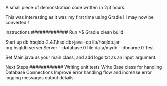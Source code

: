 
A small piece of demonstration code written in 2/3 hours.

This was interesting as it was my first time using Gradle ! I may now be converted !

Instructions 
#############
Run >$ Gradle clean build 

Start up db
hsqldb-2.4.1\hsqldb>java -cp lib/hsqldb.jar org.hsqldb.server.Server --database.0 file:data/mydb --dbname.0 Test

Set Main.java as your main class, and add logs.txt as an input argument.

Next Steps
############
Writing unit tests
Write Base class for handling Database Connections
Improve error handling flow and increase error logging messages output details
